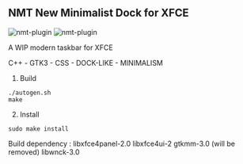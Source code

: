 NMT New Minimalist Dock for XFCE
-----------------------------------

![nmt-plugin](https://i.imgur.com/9wrvuM4.png)
![nmt-plugin](https://i.imgur.com/1oooQUS.png)

A WIP modern taskbar for XFCE

C++ - GTK3 - CSS - DOCK-LIKE - MINIMALISM

1. Build
```
./autogen.sh
make
```

2. Install
```
sudo make install
```

Build dependency :
libxfce4panel-2.0
libxfce4ui-2
gtkmm-3.0 (will be removed)
libwnck-3.0